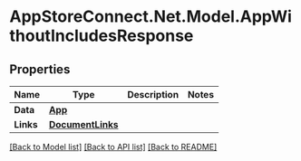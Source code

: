 # AppStoreConnect.Net.Model.AppWithoutIncludesResponse

## Properties

Name | Type | Description | Notes
------------ | ------------- | ------------- | -------------
**Data** | [**App**](App.md) |  | 
**Links** | [**DocumentLinks**](DocumentLinks.md) |  | 

[[Back to Model list]](../README.md#documentation-for-models) [[Back to API list]](../README.md#documentation-for-api-endpoints) [[Back to README]](../README.md)

